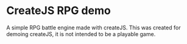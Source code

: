CreateJS RPG demo
=================

A simple RPG battle engine made with createJS. 
This was created for demoing createJS, it is not intended to be a playable game.

